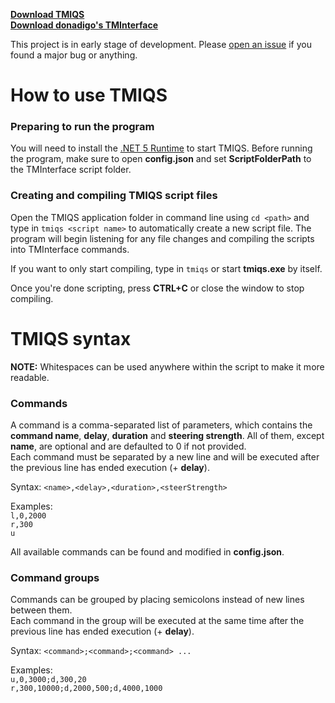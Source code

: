 **[Download TMIQS](https://github.com/phob144/TMInterfaceQuickScript/releases)**  
**[Download donadigo's TMInterface](https://donadigo.github.io/tminterface)**

This project is in early stage of development. Please [open an issue](https://github.com/phob144/TMInterfaceQuickScript/issues/new) if you found a major bug or anything.  

# How to use TMIQS

### Preparing to run the program
You will need to install the [.NET 5 Runtime](https://dotnet.microsoft.com/download/dotnet/5.0) to start TMIQS. Before running the program, make sure to open **config.json** and set **ScriptFolderPath** to the TMInterface script folder.

### Creating and compiling TMIQS script files
Open the TMIQS application folder in command line using `cd <path>` and type in `tmiqs <script name>` to automatically create a new script file. The program will begin listening for any file changes and compiling the scripts into TMInterface commands.

If you want to only start compiling, type in `tmiqs` or start **tmiqs.exe** by itself.

Once you're done scripting, press **CTRL+C** or close the window to stop compiling.

# TMIQS syntax

**NOTE:** Whitespaces can be used anywhere within the script to make it more readable.

### Commands
A command is a comma-separated list of parameters, which contains the **command name**, **delay**, **duration** and **steering strength**. All of them, except **name**, are optional and are defaulted to 0 if not provided.  
Each command must be separated by a new line and will be executed after the previous line has ended execution (+ **delay**).

Syntax: `<name>,<delay>,<duration>,<steerStrength>`

Examples:  
`l,0,2000`  
`r,300`  
`u`

All available commands can be found and modified in **config.json**.

### Command groups
Commands can be grouped by placing semicolons instead of new lines between them.  
Each command in the group will be executed at the same time after the previous line has ended execution (+ **delay**).

Syntax: `<command>;<command>;<command> ...`

Examples:  
`u,0,3000;d,300,20`  
`r,300,10000;d,2000,500;d,4000,1000`
